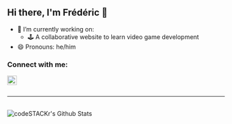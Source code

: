 ## Hi there, I'm Frédéric 👋

- 🔭 I’m currently working on:
    - 🕹️ A collaborative website to learn video game development
- 😄 Pronouns: he/him

### Connect with me:

<!--
[<img align="left" alt="codeSTACKr.com" width="22px" src="https://raw.githubusercontent.com/iconic/open-iconic/master/svg/globe.svg" />](https://pomdap.io)
-->
[<img align="left" alt="codeSTACKr | LinkedIn" width="22px" src="https://cdn.jsdelivr.net/npm/simple-icons@v3/icons/linkedin.svg" />](https://www.linkedin.com/in/fbatardy/)

<br /><br />

---

<br />

<img align="left" alt="codeSTACKr's Github Stats" src="https://github-readme-stats.codestackr.vercel.app/api?username=pomdap&show_icons=true&hide_border=true" />
